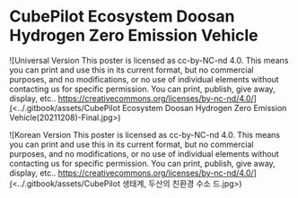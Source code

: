 # CubePilot Ecosystem Doosan Hydrogen Zero Emission Vehicle

![Universal Version
This poster is licensed as cc-by-NC-nd 4.0. This means you can print and use this in its current format, but no commercial purposes, and no modifications, or no use of individual elements without contacting us for specific permission. You can print, publish, give away, display, etc..
https://creativecommons.org/licenses/by-nc-nd/4.0/](<../.gitbook/assets/CubePilot Ecosystem Doosan Hydrogen Zero Emission Vehicle(20211208)-Final.jpg>)

![Korean Version
This poster is licensed as cc-by-NC-nd 4.0. This means you can print and use this in its current format, but no commercial purposes, and no modifications, or no use of individual elements without contacting us for specific permission. You can print, publish, give away, display, etc..
https://creativecommons.org/licenses/by-nc-nd/4.0/](<../.gitbook/assets/CubePilot 생태계, 두산의 친환경 수소 드.jpg>)
